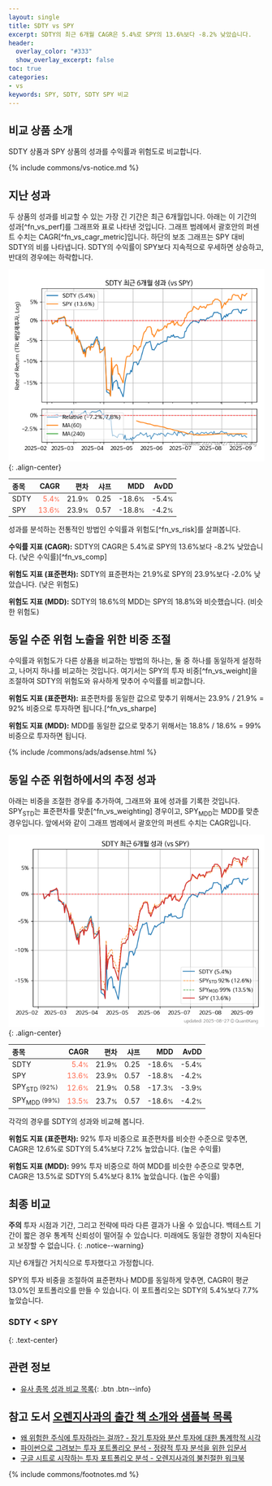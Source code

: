 ```yaml
---
layout: single
title: SDTY vs SPY
excerpt: SDTY의 최근 6개월 CAGR은 5.4%로 SPY의 13.6%보다 -8.2% 낮았습니다.
header:
  overlay_color: "#333"
  show_overlay_excerpt: false
toc: true
categories:
- vs
keywords: SPY, SDTY, SDTY SPY 비교
---
```


## 비교 상품 소개


SDTY 상품과 SPY 상품의 성과를 수익률과 위험도로 비교합니다.





{% include commons/vs-notice.md %}

## 지난 성과

두 상품의 성과를 비교할 수 있는 가장 긴 기간은 최근 6개월입니다. 아래는 이 기간의 성과[^fn_vs_perf]를 그래프와 표로 나타낸 것입니다.
그래프 범례에서 괄호안의 퍼센트 수치는 CAGR[^fn_vs_cagr_metric]입니다.
하단의 보조 그래프는 SPY 대비 SDTY의 비를 나타냅니다.
SDTY의 수익률이 SPY보다 지속적으로 우세하면 상승하고, 반대의 경우에는 하락합니다.

![SDTY](/vs/images/sdty-vs-spy_dual.png){: .align-center}

| **종목** | **CAGR** | **편차** | **샤프** | **MDD** | **AvDD** |
| :------------ | ------: | -----------: | -------: | ------: | -------: |
| SDTY | <span style="color: tomato">5.4<small>%</small></span> | 21.9<small>%</small> | 0.25 | -18.6<small>%</small> | -5.4<small>%</small> |
| SPY | <span style="color: tomato">13.6<small>%</small></span> | 23.9<small>%</small> | 0.57 | -18.8<small>%</small> | -4.2<small>%</small> |

<!-- more -->


성과를 분석하는 전통적인 방법인 수익률과 위험도[^fn_vs_risk]를 살펴봅니다.

**수익률 지표 (CAGR):** SDTY의 CAGR은 5.4%로 SPY의 13.6%보다 -8.2% 낮았습니다. (낮은 수익률)[^fn_vs_comp]

**위험도 지표 (표준편차):** SDTY의 표준편차는 21.9%로 SPY의 23.9%보다 -2.0% 낮았습니다. (낮은 위험도)

**위험도 지표 (MDD):** SDTY의 18.6%의 MDD는 SPY의 18.8%와 비슷했습니다. (비슷한 위험도)



## 동일 수준 위험 노출을 위한 비중 조절

수익률과 위험도가 다른 상품을 비교하는 방법의 하나는, 둘 중 하나를 동일하게 설정하고, 나머지 하나를 비교하는 것입니다.
여기서는 SPY의 투자 비중[^fn_vs_weight]을 조절하여 SDTY의 위험도와 유사하게 맞추어 수익률를 비교합니다.

**위험도 지표 (표준편차):** 표준편차를 동일한 값으로 맞추기 위해서는 23.9% / 21.9% = 92% 비중으로 투자하면 됩니다.[^fn_vs_sharpe]

**위험도 지표 (MDD):** MDD를 동일한 값으로 맞추기 위해서는 18.8% / 18.6% = 99% 비중으로 투자하면 됩니다.


{% include /commons/ads/adsense.html %}



## 동일 수준 위험하에서의 추정 성과

아래는 비중을 조절한 경우를 추가하여, 그래프와 표에 성과를 기록한 것입니다.
SPY<sub>STD</sub>는 표준편차를 맞춘[^fn_vs_weighting] 경우이고, SPY<sub>MDD</sub>는 MDD를 맞춘 경우입니다.
앞에서와 같이 그래프 범례에서 괄호안의 퍼센트 수치는 CAGR입니다.


![SDTY](/vs/images/sdty-vs-spy.png){: .align-center}



| **종목** | **CAGR** | **편차** | **샤프** | **MDD** | **AvDD** |
| :------------ | ------: | -----------: | -------: | ------: | -------: |
| SDTY | <span style="color: tomato">5.4<small>%</small></span> | 21.9<small>%</small> | 0.25 | -18.6<small>%</small> | -5.4<small>%</small> |
| SPY | <span style="color: tomato">13.6<small>%</small></span> | 23.9<small>%</small> | 0.57 | -18.8<small>%</small> | -4.2<small>%</small> |
| SPY<sub>STD</sub> <small>(92%)</small> | <span style="color: tomato">12.6<small>%</small></span> | 21.9<small>%</small> | 0.58 | -17.3<small>%</small> | -3.9<small>%</small> |
| SPY<sub>MDD</sub> <small>(99%)</small> | <span style="color: tomato">13.5<small>%</small></span> | 23.7<small>%</small> | 0.57 | -18.6<small>%</small> | -4.2<small>%</small> |



각각의 경우를 SDTY의 성과와 비교해 봅니다.

**위험도 지표 (표준편차):** 92% 투자 비중으로 표준편차를 비슷한 수준으로 맞추면, CAGR은 12.6%로 SDTY의 5.4%보다 7.2% 높았습니다. (높은 수익률)

**위험도 지표 (MDD):** 99% 투자 비중으로 하여 MDD를 비슷한 수준으로 맞추면, CAGR은 13.5%로 SDTY의 5.4%보다 8.1% 높았습니다. (높은 수익률)




## 최종 비교

**주의** 투자 시점과 기간, 그리고 전략에 따라 다른 결과가 나올 수 있습니다. 백테스트 기간이 짧은 경우 통계적 신뢰성이 떨어질 수 있습니다. 미래에도 동일한 경향이 지속된다고 보장할 수 없습니다.
{: .notice--warning}

지난 6개월간 거치식으로 투자했다고 가정합니다.

SPY의 투자 비중을 조절하여 표준편차나 MDD를 동일하게 맞추면, CAGR이 평균 13.0%인 포트폴리오를 만들 수 있습니다.
이 포트폴리오는 SDTY의 5.4%보다 7.7% 높았습니다.

### SDTY &lt; SPY
{: .text-center}


## 관련 정보

- [유사 종목 성과 비교 목록](/vs/){: .btn .btn--info}


## 참고 도서 [오렌지사과의 출간 책 소개와 샘플북 목록](https://kongdori.tistory.com/691)

- [왜 위험한 주식에 투자하라는 걸까? - 장기 투자와 분산 투자에 대한 통계학적 시각](https://kongdori.tistory.com/421)
- [파이썬으로 그려보는 투자 포트폴리오 분석  - 정량적 투자 분석을 위한 입문서](https://kongdori.tistory.com/643)
- [구글 시트로 시작하는 투자 포트폴리오 분석 - 오렌지사과의 불친절한 워크북](https://kongdori.tistory.com/449)

{% include commons/footnotes.md %}